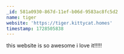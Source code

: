 ```yaml
---
_id: 581a0930-867d-11ef-b06d-9583ac8fc5d2
name: tiger
website: 'https://tiger.kittycat.homes'
timestamp: 1728505838
---
```

this website is so awesome i love it!!!!!
